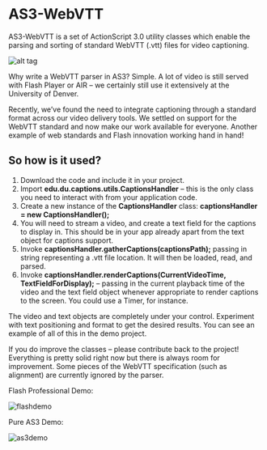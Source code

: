 AS3-WebVTT
==========

AS3-WebVTT is a set of ActionScript 3.0 utility classes which enable the parsing and sorting of standard WebVTT (.vtt) files for video captioning.

![alt tag](https://cloud.githubusercontent.com/assets/3355144/5382065/35b86b22-8064-11e4-8915-972f350b44d6.png)

Why write a WebVTT parser in AS3? Simple. A lot of video is still served with Flash Player or AIR – we certainly still use it extensively at the University of Denver. 

Recently, we’ve found the need to integrate captioning through a standard format across our video delivery tools. We settled on support for the WebVTT standard and now make our work available for everyone. Another example of web standards and Flash innovation working hand in hand!

So how is it used?
------------------

1. Download the code and include it in your project.
2. Import **edu.du.captions.utils.CaptionsHandler** – this is the only class you need to interact with from your application code.
3. Create a new instance of the **CaptionsHandler** class: **captionsHandler = new CaptionsHandler();**
4. You will need to stream a video, and create a text field for the captions to display in. This should be in your app already apart from the text object for captions support.
5. Invoke **captionsHandler.gatherCaptions(captionsPath);** passing in string representing a .vtt file location. It will then be loaded, read, and parsed.
6. Invoke **captionsHandler.renderCaptions(CurrentVideoTime, TextFieldForDisplay);** – passing in the current playback time of the video and the text field object whenever appropriate to render captions to the screen. You could use a Timer, for instance.

The video and text objects are completely under your control. Experiment with text positioning and format to get the desired results. You can see an example of all of this in the demo project.

If you do improve the classes – please contribute back to the project! Everything is pretty solid right now but there is always room for improvement. Some pieces of the WebVTT specification (such as alignment) are currently ignored by the parser.


Flash Professional Demo:

![flashdemo](https://cloud.githubusercontent.com/assets/3355144/5395941/039156de-810b-11e4-94d8-c2b843b00b86.png)


Pure AS3 Demo:

![as3demo](https://cloud.githubusercontent.com/assets/3355144/5395942/0393cbf8-810b-11e4-8e5f-a99943147d4a.png)
